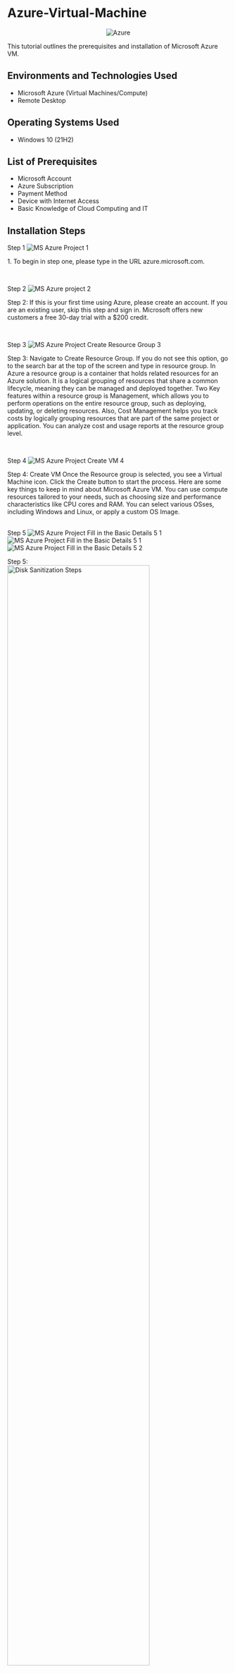 # Azure-Virtual-Machine
<p align="center">
<img src=https://upload.wikimedia.org/wikipedia/commons/thumb/f/fa/Microsoft_Azure.svg/150px-Microsoft_Azure.svg.png alt="Azure"/>

</p>


This tutorial outlines the prerequisites and installation of Microsoft Azure VM.<br />




<h2>Environments and Technologies Used</h2>

- Microsoft Azure (Virtual Machines/Compute)
- Remote Desktop


<h2>Operating Systems Used </h2>

- Windows 10</b> (21H2)

<h2>List of Prerequisites</h2>

- Microsoft Account
- Azure Subscription
- Payment Method
- Device with Internet Access
- Basic Knowledge of Cloud Computing and IT

<h2>Installation Steps</h2>


Step 1 ![MS Azure Project 1](https://github.com/user-attachments/assets/c2a9cf11-da2b-429d-bbc8-2da8145ab888)

<p>
1. To begin in step one, please type in the URL azure.microsoft.com. 
</p>
<br />

Step 2 ![MS Azure project 2](https://github.com/user-attachments/assets/7d8e1dde-65f1-4b56-affc-bdde6234ccc3)

<p>

</p>
<p>
Step 2: If this is your first time using Azure, please create an account. If you are an existing user, skip this step and sign in. Microsoft offers new customers a free 30-day trial with a $200 credit. 
</p>
<br />

Step 3 ![MS Azure Project Create Resource Group 3](https://github.com/user-attachments/assets/cc36abb8-cc51-465b-81f2-dd16887841e9)

<p>

</p>
<p>
Step 3: Navigate to Create Resource Group. If you do not see this option, go to the search bar at the top of the screen and type in resource group. In Azure a resource group is a container that holds related resources for an Azure solution. It is a logical grouping of resources that share a common lifecycle, meaning they can be managed and deployed together. Two Key features within a resource group is Management, which allows you to perform operations on the entire resource group, such as deploying, updating, or deleting resources. Also, Cost Management helps you track costs by logically grouping resources that are part of the same project or application. You can analyze cost and usage reports at the resource group level.  
</p>
<br />

Step 4 ![MS Azure Project Create VM 4](https://github.com/user-attachments/assets/9796d074-5624-406a-94be-6d9378134ca9)

<p>
</p>
<p>
Step 4: Create VM Once the Resource group is selected, you see a Virtual Machine icon. Click the Create button to start the process. Here are some key things to keep in mind about Microsoft Azure VM. You can use compute resources tailored to your needs, such as choosing size and performance characteristics like CPU cores and RAM. You can select various OSses, including Windows and Linux, or apply a custom OS Image. 


</p>
<br

Step 5 ![MS Azure Project Fill in the Basic Details 5 1](https://github.com/user-attachments/assets/8484ffa0-ae12-40f6-9333-c419a02a08f7)
![MS Azure Project Fill in the Basic Details 5 1](https://github.com/user-attachments/assets/2154fc64-cd9e-4001-aefb-802ca23c6e27)
![MS Azure Project Fill in the Basic Details 5 2](https://github.com/user-attachments/assets/9ede43ed-e069-4f9a-8f3b-d7ed3936f501)

<p>
</p>
<p>
Step 5: 
<br

<p>
<img src="https://i.imgur.com/DJmEXEB.png" height="80%" width="80%" alt="Disk Sanitization Steps"/>
</p>
<p>
Lorem ipsum dolor sit amet, consectetur adipiscing elit, sed do eiusmod tempor incididunt ut labore et dolore magna aliqua. Ut enim ad minim veniam, quis nostrud exercitation ullamco laboris nisi ut aliquip ex ea commodo consequat. Duis aute irure dolor in reprehenderit in voluptate velit esse cillum dolore eu fugiat nulla pariatur.
</p>
<br

<p>
<img src="https://i.imgur.com/DJmEXEB.png" height="80%" width="80%" alt="Disk Sanitization Steps"/>
</p>
<p>
Lorem ipsum dolor sit amet, consectetur adipiscing elit, sed do eiusmod tempor incididunt ut labore et dolore magna aliqua. Ut enim ad minim veniam, quis nostrud exercitation ullamco laboris nisi ut aliquip ex ea commodo consequat. Duis aute irure dolor in reprehenderit in voluptate velit esse cillum dolore eu fugiat nulla pariatur.
</p>
<br

<p>
<img src="https://i.imgur.com/DJmEXEB.png" height="80%" width="80%" alt="Disk Sanitization Steps"/>
</p>
<p>
Lorem ipsum dolor sit amet, consectetur adipiscing elit, sed do eiusmod tempor incididunt ut labore et dolore magna aliqua. Ut enim ad minim veniam, quis nostrud exercitation ullamco laboris nisi ut aliquip ex ea commodo consequat. Duis aute irure dolor in reprehenderit in voluptate velit esse cillum dolore eu fugiat nulla pariatur.
</p>
<br

<p>
<img src="https://i.imgur.com/DJmEXEB.png" height="80%" width="80%" alt="Disk Sanitization Steps"/>
</p>
<p>
Lorem ipsum dolor sit amet, consectetur adipiscing elit, sed do eiusmod tempor incididunt ut labore et dolore magna aliqua. Ut enim ad minim veniam, quis nostrud exercitation ullamco laboris nisi ut aliquip ex ea commodo consequat. Duis aute irure dolor in reprehenderit in voluptate velit esse cillum dolore eu fugiat nulla pariatur.
</p>
<br

<p>
<img src="https://i.imgur.com/DJmEXEB.png" height="80%" width="80%" alt="Disk Sanitization Steps"/>
</p>
<p>
Lorem ipsum dolor sit amet, consectetur adipiscing elit, sed do eiusmod tempor incididunt ut labore et dolore magna aliqua. Ut enim ad minim veniam, quis nostrud exercitation ullamco laboris nisi ut aliquip ex ea commodo consequat. Duis aute irure dolor in reprehenderit in voluptate velit esse cillum dolore eu fugiat nulla pariatur.
</p>
<br

<p>
<img src="https://i.imgur.com/DJmEXEB.png" height="80%" width="80%" alt="Disk Sanitization Steps"/>
</p>
<p>
Lorem ipsum dolor sit amet, consectetur adipiscing elit, sed do eiusmod tempor incididunt ut labore et dolore magna aliqua. Ut enim ad minim veniam, quis nostrud exercitation ullamco laboris nisi ut aliquip ex ea commodo consequat. Duis aute irure dolor in reprehenderit in voluptate velit esse cillum dolore eu fugiat nulla pariatur.
</p>
<br

<p>
<img src="https://i.imgur.com/DJmEXEB.png" height="80%" width="80%" alt="Disk Sanitization Steps"/>
</p>
<p>
Lorem ipsum dolor sit amet, consectetur adipiscing elit, sed do eiusmod tempor incididunt ut labore et dolore magna aliqua. Ut enim ad minim veniam, quis nostrud exercitation ullamco laboris nisi ut aliquip ex ea commodo consequat. Duis aute irure dolor in reprehenderit in voluptate velit esse cillum dolore eu fugiat nulla pariatur.
</p>
<br

<p>
<img src="https://i.imgur.com/DJmEXEB.png" height="80%" width="80%" alt="Disk Sanitization Steps"/>
</p>
<p>
Lorem ipsum dolor sit amet, consectetur adipiscing elit, sed do eiusmod tempor incididunt ut labore et dolore magna aliqua. Ut enim ad minim veniam, quis nostrud exercitation ullamco laboris nisi ut aliquip ex ea commodo consequat. Duis aute irure dolor in reprehenderit in voluptate velit esse cillum dolore eu fugiat nulla pariatur.
</p>
<br

<p>
<img src="https://i.imgur.com/DJmEXEB.png" height="80%" width="80%" alt="Disk Sanitization Steps"/>
</p>
<p>
Lorem ipsum dolor sit amet, consectetur adipiscing elit, sed do eiusmod tempor incididunt ut labore et dolore magna aliqua. Ut enim ad minim veniam, quis nostrud exercitation ullamco laboris nisi ut aliquip ex ea commodo consequat. Duis aute irure dolor in reprehenderit in voluptate velit esse cillum dolore eu fugiat nulla pariatur.
</p>
<br

<p>
<img src="https://i.imgur.com/DJmEXEB.png" height="80%" width="80%" alt="Disk Sanitization Steps"/>
</p>
<p>
Lorem ipsum dolor sit amet, consectetur adipiscing elit, sed do eiusmod tempor incididunt ut labore et dolore magna aliqua. Ut enim ad minim veniam, quis nostrud exercitation ullamco laboris nisi ut aliquip ex ea commodo consequat. Duis aute irure dolor in reprehenderit in voluptate velit esse cillum dolore eu fugiat nulla pariatur.
</p>
<br

<p>
<img src="https://i.imgur.com/DJmEXEB.png" height="80%" width="80%" alt="Disk Sanitization Steps"/>
</p>
<p>
Lorem ipsum dolor sit amet, consectetur adipiscing elit, sed do eiusmod tempor incididunt ut labore et dolore magna aliqua. Ut enim ad minim veniam, quis nostrud exercitation ullamco laboris nisi ut aliquip ex ea commodo consequat. Duis aute irure dolor in reprehenderit in voluptate velit esse cillum dolore eu fugiat nulla pariatur.
</p>
<br
